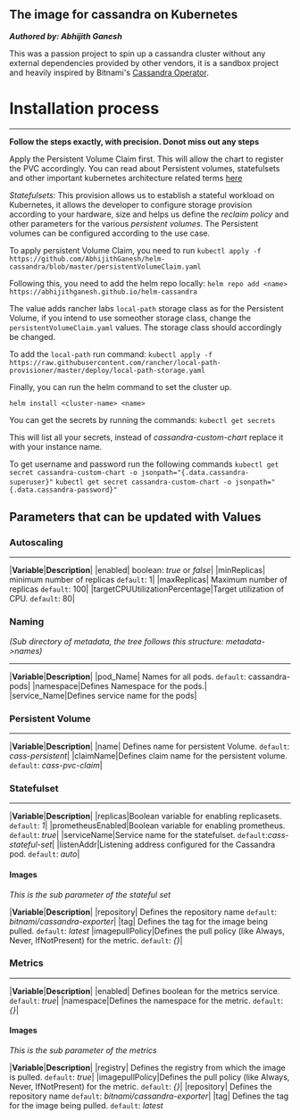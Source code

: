 ## The image for cassandra on Kubernetes

**_Authored by: Abhijith Ganesh_**

This was a passion project to spin up a cassandra cluster without any external dependencies provided by other vendors, it is a
sandbox project and heavily inspired by Bitnami's [Cassandra Operator](https://github.com/bitnami/charts/tree/master/bitnami/cassandra).

# Installation process

<hr/>

**Follow the steps exactly, with precision. Donot miss out any steps**

Apply the Persistent Volume Claim first. This will allow the chart to register the PVC accordingly.
You can read about Persistent volumes, statefulsets and other important kubernetes architecture related terms [here](https://kubernetes.io/docs/concepts/storage/persistent-volumes/)

_Statefulsets:_
This provision allows us to establish a stateful workload on Kubernetes, it allows the developer to configure storage provision
according to your hardware, size and helps us define the _reclaim policy_ and other parameters for the various _persistent volumes_. The Persistent volumes can be configured according to the use case.

To apply persistent Volume Claim, you need to run
`kubectl apply -f https://github.com/AbhijithGanesh/helm-cassandra/blob/master/persistentVolumeClaim.yaml`

Following this, you need to add the helm repo locally:
`helm repo add <name> https://abhijithganesh.github.io/helm-cassandra`

The value adds rancher labs `local-path` storage class as for the Persistent Volume, if you intend to
use someother storage class, change the `persistentVolumeClaim.yaml` values. The storage class should accordingly be changed.

To add the `local-path`
run command:
`kubectl apply -f https://raw.githubusercontent.com/rancher/local-path-provisioner/master/deploy/local-path-storage.yaml`

Finally, you can run the helm command to set the cluster up.

`helm install <cluster-name> <name>`

You can get the secrets by running the commands:
`kubectl get secrets`

This will list all your secrets, instead of _cassandra-custom-chart_ replace it with your instance name.

To get username and password run the following commands
`kubectl get secret cassandra-custom-chart -o jsonpath="{.data.cassandra-superuser}"`
`kubectl get secret cassandra-custom-chart -o jsonpath="{.data.cassandra-password}"`

## Parameters that can be updated with Values

### Autoscaling

<hr/>

|**Variable**|**Description**|
|enabled| boolean: _true_ or _false_|
|minReplicas| minimum number of replicas `default`: 1|
|maxReplicas| Maximum number of replicas `default`: 100|
|targetCPUUtilizationPercentage|Target utilization of CPU. `default`: 80|

### Naming

_(Sub directory of metadata, the tree follows this structure: metadata->names)_

<hr/>

|**Variable**|**Description**|
|pod_Name| Names for all pods. `default`: cassandra-pods|
|namespace|Defines Namespace for the pods.|
|service_Name|Defines service name for the pods|

### Persistent Volume

<hr/>

|**Variable**|**Description**|
|name| Defines name for persistent Volume. `default`: _cass-persistent_|
|claimName|Defines claim name for the persistent volume. `default`: _cass-pvc-claim_|

### Statefulset

<hr/>

|**Variable**|**Description**|
|replicas|Boolean variable for enabling replicasets. `default`: _1_|
|prometheusEnabled|Boolean variable for enabling prometheus. `default`: _true_|
|serviceName|Service name for the statefulset. `default`:_cass-stateful-set_|
|listenAddr|Listening address configured for the Cassandra pod. `default`: _auto_|

#### Images

_This is the sub parameter of the stateful set_

|**Variable**|**Description**|
|repository| Defines the repository name `default`: _bitnami/cassandra-exporter_|
|tag| Defines the tag for the image being pulled. `default`: _latest_
|imagepullPolicy|Defines the pull policy (like Always, Never, IfNotPresent) for the metric. `default`: _{}_|

### Metrics

<hr/>

|**Variable**|**Description**|
|enabled| Defines boolean for the metrics service. `default`: _true_|
|namespace|Defines the namespace for the metric. `default`: _{}_|

#### Images

_This is the sub parameter of the metrics_

|**Variable**|**Description**|
|registry| Defines the registry from which the image is pulled. `default`: _true_|
|imagepullPolicy|Defines the pull policy (like Always, Never, IfNotPresent) for the metric. `default`: _{}_|
|repository| Defines the repository name `default`: _bitnami/cassandra-exporter_|
|tag| Defines the tag for the image being pulled. `default`: _latest_
